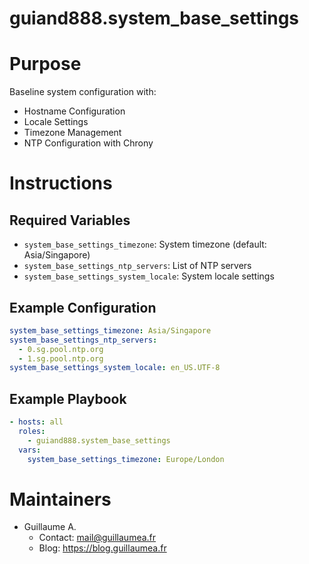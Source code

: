 guiand888.system_base_settings
===

# Purpose
Baseline system configuration with:
- Hostname Configuration
- Locale Settings
- Timezone Management
- NTP Configuration with Chrony

# Instructions

## Required Variables
- `system_base_settings_timezone`: System timezone (default: Asia/Singapore)
- `system_base_settings_ntp_servers`: List of NTP servers
- `system_base_settings_system_locale`: System locale settings

## Example Configuration
```yaml
system_base_settings_timezone: Asia/Singapore
system_base_settings_ntp_servers:
  - 0.sg.pool.ntp.org
  - 1.sg.pool.ntp.org
system_base_settings_system_locale: en_US.UTF-8
```

## Example Playbook
```yaml
- hosts: all
  roles:
    - guiand888.system_base_settings
  vars:
    system_base_settings_timezone: Europe/London
```

# Maintainers
- Guillaume A.
  - Contact: [mail@guillaumea.fr](mailto:mail@guillaumea.fr)
  - Blog: https://blog.guillaumea.fr
